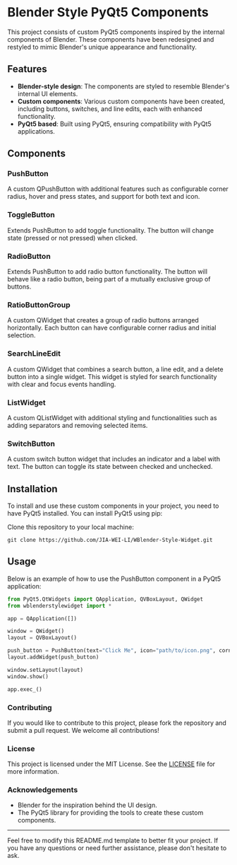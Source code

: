 # Blender Style PyQt5 Components

This project consists of custom PyQt5 components inspired by the internal components of Blender. These components have been redesigned and restyled to mimic Blender's unique appearance and functionality.

## Features

- **Blender-style design**: The components are styled to resemble Blender's internal UI elements.
- **Custom components**: Various custom components have been created, including buttons, switches, and line edits, each with enhanced functionality.
- **PyQt5 based**: Built using PyQt5, ensuring compatibility with PyQt5 applications.

## Components

### PushButton

A custom QPushButton with additional features such as configurable corner radius, hover and press states, and support for both text and icon.

### ToggleButton

Extends PushButton to add toggle functionality. The button will change state (pressed or not pressed) when clicked.

### RadioButton

Extends PushButton to add radio button functionality. The button will behave like a radio button, being part of a mutually exclusive group of buttons.

### RatioButtonGroup

A custom QWidget that creates a group of radio buttons arranged horizontally. Each button can have configurable corner radius and initial selection.

### SearchLineEdit

A custom QWidget that combines a search button, a line edit, and a delete button into a single widget. This widget is styled for search functionality with clear and focus events handling.

### ListWidget

A custom QListWidget with additional styling and functionalities such as adding separators and removing selected items.

### SwitchButton

A custom switch button widget that includes an indicator and a label with text. The button can toggle its state between checked and unchecked.

## Installation

To install and use these custom components in your project, you need to have PyQt5 installed. You can install PyQt5 using pip:

Clone this repository to your local machine:

```git
git clone https://github.com/JIA-WEI-LI/WBlender-Style-Widget.git
```

## Usage

Below is an example of how to use the PushButton component in a PyQt5 application:
```python
from PyQt5.QtWidgets import QApplication, QVBoxLayout, QWidget
from wblenderstylewidget import *

app = QApplication([])

window = QWidget()
layout = QVBoxLayout()

push_button = PushButton(text="Click Me", icon="path/to/icon.png", corner_radius=5)
layout.addWidget(push_button)

window.setLayout(layout)
window.show()

app.exec_()
```

### Contributing

If you would like to contribute to this project, please fork the repository and submit a pull request. We welcome all contributions!

### License

This project is licensed under the MIT License. See the [LICENSE](LICENSE) file for more information.

### Acknowledgements

* Blender for the inspiration behind the UI design.
* The PyQt5 library for providing the tools to create these custom components.
  
---

Feel free to modify this README.md template to better fit your project. If you have any questions or need further assistance, please don't hesitate to ask.